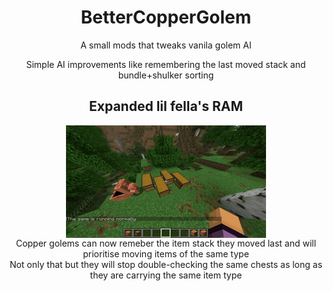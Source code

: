 <h1 align="center">BetterCopperGolem<br></h1>
<p align="center">A small mods that tweaks vanila golem AI</p>
<p align="center">Simple AI improvements like remembering the last moved stack and bundle+shulker sorting</p>
<h2 align="center">Expanded lil fella's RAM</h2>
<p align="center"><img title="this gif took a megabyte of project space" src="https://github.com/GHOSTSHAURMA/BetterCopperGolem/blob/main/media/output.gif" align="center"/><br>Copper golems can now remeber the item stack they moved last and will prioritise moving items of the same type<br>Not only that but they will stop double-checking the same chests as long as they are carrying the same item type</p>
